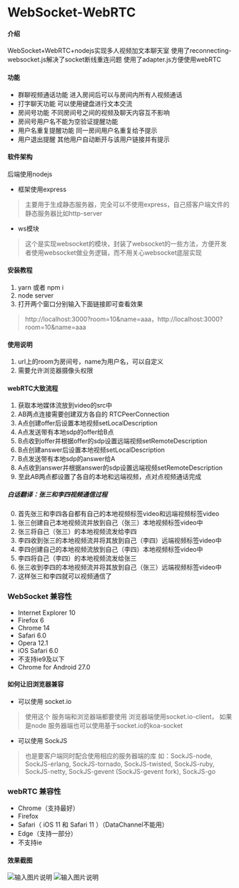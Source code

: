 # WebSocket-WebRTC

#### 介绍
WebSocket+WebRTC+nodejs实现多人视频加文本聊天室
使用了reconnecting-websocket.js解决了socket断线重连问题
使用了adapter.js方便使用webRTC

#### 功能
- 群聊视频通话功能 进入房间后可以与房间内所有人视频通话
- 打字聊天功能 可以使用键盘进行文本交流
- 房间号功能 不同房间号之间的视频及聊天内容互不影响
- 房间号用户名不能为空验证提醒功能
- 用户名重复提醒功能 同一房间用户名重复给予提示
- 用户退出提醒 其他用户自动断开与该用户链接并有提示


#### 软件架构
后端使用nodejs
- 框架使用express
> 主要用于生成静态服务器，完全可以不使用express，自己搭客户端文件的静态服务器比如http-server
- ws模块
> 这个是实现websocket的模块，封装了websocket的一些方法，方便开发者使用websocket做业务逻辑，而不用关心websocket底层实现



#### 安装教程

1. yarn 或者 npm i
2. node server
3. 打开两个窗口分别输入下面链接即可查看效果
> http://localhost:3000?room=10&name=aaa，http://localhost:3000?room=10&name=aaa

#### 使用说明

1. url上的room为房间号，name为用户名，可以自定义
3. 需要允许浏览器摄像头权限


#### webRTC大致流程
1. 获取本地媒体流放到video的src中
2. AB两点连接需要创建双方各自的 RTCPeerConnection
3. A点创建offer后设置本地视频setLocalDescription
4. A点发送带有本地sdp的offer给B点
5. B点收到offer并根据offer的sdp设置远端视频setRemoteDescription
6. B点创建answer后设置本地视频setLocalDescription
7. B点发送带有本地sdp的answer给A
7. A点收到answer并根据answer的sdp设置远端视频setRemoteDescription
8. 至此AB两点都设置了各自的本地和远端视频，点对点视频通话完成

##### 白话翻译：张三和李四视频通信过程
0. 首先张三和李四各自都有自己的本地视频标签video和远端视频标签video
1. 张三创建自己本地视频流并放到自己（张三）本地视频标签video中
2. 张三将自己（张三）的本地视频流发给李四
3. 李四收到张三的本地视频流并将其放到自己（李四）远端视频标签video中
4. 李四创建自己的本地视频流放到自己（李四）本地视频标签video中
5. 李四将自己（李四）的本地视频流发给张三
6. 张三收到李四的本地视频流并将其放到自己（张三）远端视频标签video中
7. 这样张三和李四就可以视频通信了


### WebSocket 兼容性
- Internet Explorer 10
- Firefox 6
- Chrome 14
- Safari 6.0
- Opera 12.1
- iOS Safari 6.0
- 不支持ie9及以下
- Chrome for Android 27.0
#### 如何让旧浏览器兼容
- 可以使用 socket.io
> 使用这个 服务端和浏览器端都要使用 浏览器端使用socket.io-client，
> 如果是node 服务器端也可以使用基于socket.io的koa-socket
- 可以使用 SockJS
> 也是要客户端同时配合使用相应的服务器端的库 如：SockJS-node, SockJS-erlang, SockJS-tornado, SockJS-twisted, SockJS-ruby, SockJS-netty, SockJS-gevent (SockJS-gevent fork), SockJS-go


### webRTC 兼容性
- Chrome（支持最好）
- Firefox
- Safari（ iOS 11 和 Safari 11 ）（DataChannel不能用）
- Edge（支持一部分）
- 不支持ie


#### 效果截图
![输入图片说明](https://images.gitee.com/uploads/images/2019/0524/131822_cb1569bd_914638.png "WechatIMG476.png")
![输入图片说明](https://images.gitee.com/uploads/images/2019/0524/131837_6e9febdd_914638.png "WX20190524-130817@2x.png")
